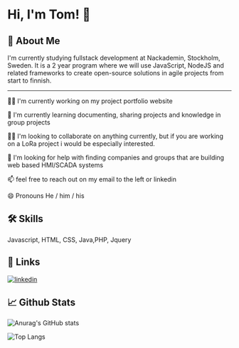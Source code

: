 # Hi, I'm Tom! 👋


## 🚀 About Me
I'm currently studying fullstack development at Nackademin, Stockholm, Sweden. 
It is a 2 year program where we will use JavaScript, NodeJS and related frameworks to create open-source solutions in agile projects from start to finnish. 


___

👩‍💻 I'm currently working on my project portfolio website

🧠 I'm currently learning documenting, sharing projects and knowledge in group projects

👯‍♀️ I'm looking to collaborate on anything currently, but if you are working on a LoRa project i would be especially interested. 

🤔 I'm looking for help with finding companies and groups that are building web based HMI/SCADA systems 

📫 feel free to reach out on my email to the left or linkedin

😄 Pronouns He / him / his




## 🛠 Skills
Javascript, HTML, CSS, Java,PHP, Jquery

## 🔗 Links
[![linkedin](https://img.shields.io/badge/linkedin-0A66C2?style=for-the-badge&logo=linkedin&logoColor=white)](https://www.linkedin.com/in/tom-johansson-021604198/)


## 📈 Github Stats

![Anurag's GitHub stats](https://github-readme-stats.vercel.app/api?username=ToJoh123&theme=radical)

![Top Langs](https://github-readme-stats.vercel.app/api/top-langs/?username=ToJoh123&layout=compact&theme=radical)   
